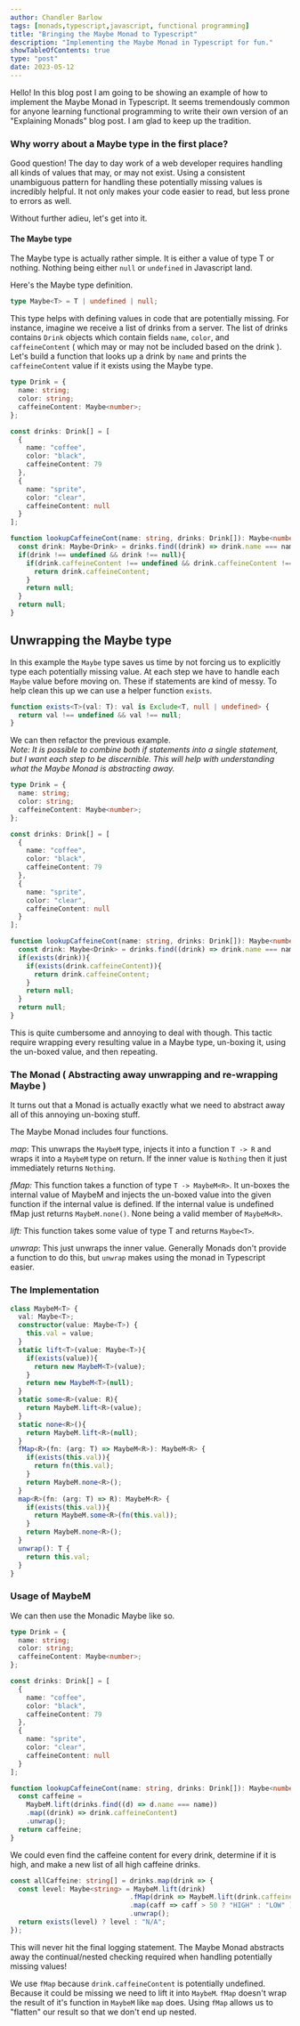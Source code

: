 ```yaml
---
author: Chandler Barlow
tags: [monads,typescript,javascript, functional programming]
title: "Bringing the Maybe Monad to Typescript"
description: "Implementing the Maybe Monad in Typescript for fun."
showTableOfContents: true
type: "post"
date: 2023-05-12
---
```


Hello! In this blog post I am going to be showing an example of how to implement the Maybe Monad in Typescript. It seems tremendously common for anyone learning functional programming to write their own version of an "Explaining Monads" blog post. I am glad to keep up the tradition.  

### Why worry about a Maybe type in the first place?
Good question! The day to day work of a web developer requires handling all kinds of values that may, or may not exist. Using a consistent unambiguous pattern for handling these potentially missing values is incredibly helpful. It not only makes your code easier to read, but less prone to errors as well.

Without further adieu, let's get into it.

#### The Maybe type
The Maybe type is actually rather simple. It is either a value of type T or nothing. Nothing being either `null` or `undefined` in Javascript land.  

Here's the Maybe type definition.

```typescript
type Maybe<T> = T | undefined | null;
```

This type helps with defining values in code that are potentially missing. For instance, imagine we receive a list of drinks from a server. The list of drinks contains `Drink` objects which contain fields `name`, `color`, and `caffeineContent` ( which may or may not be included based on the drink ). Let's build a function that looks up a drink by `name` and prints the `caffeineContent` value if it exists using the Maybe type.

```typescript
type Drink = {
  name: string;
  color: string;
  caffeineContent: Maybe<number>;
};

const drinks: Drink[] = [
  {
    name: "coffee",
    color: "black",
    caffeineContent: 79
  },
  {
    name: "sprite",
    color: "clear",
    caffeineContent: null
  }
];

function lookupCaffeineCont(name: string, drinks: Drink[]): Maybe<number> {
  const drink: Maybe<Drink> = drinks.find((drink) => drink.name === name);
  if(drink !== undefined && drink !== null){
    if(drink.caffeineContent !== undefined && drink.caffeineContent !== null){
      return drink.caffeineContent;
    }
    return null;
  }
  return null;
}
```
## Unwrapping the Maybe type

In this example the `Maybe` type saves us time by not forcing us to explicitly type each potentially missing value. At each step we have to handle each `Maybe` value before moving on. These if statements are kind of messy. To help clean this up we can use a helper function `exists`.

```typescript
function exists<T>(val: T): val is Exclude<T, null | undefined> {
  return val !== undefined && val !== null;
}
```
We can then refactor the previous example.  
*Note: It is possible to combine both if statements into a single statement, but I want each step to be discernible. This will help with understanding what the Maybe Monad is abstracting away.*

```typescript
type Drink = {
  name: string;
  color: string;
  caffeineContent: Maybe<number>;
};

const drinks: Drink[] = [
  {
    name: "coffee",
    color: "black",
    caffeineContent: 79
  },
  {
    name: "sprite",
    color: "clear",
    caffeineContent: null
  }
];

function lookupCaffeineCont(name: string, drinks: Drink[]): Maybe<number> {
  const drink: Maybe<Drink> = drinks.find((drink) => drink.name === name);
  if(exists(drink)){
    if(exists(drink.caffeineContent)){
      return drink.caffeineContent;
    }
    return null;
  }
  return null;
}
```

This is quite cumbersome and annoying to deal with though. This tactic require wrapping every resulting value in a Maybe type, un-boxing it, using the un-boxed value, and then repeating.

### The Monad ( Abstracting away unwrapping and re-wrapping Maybe )

It turns out that a Monad is actually exactly what we need to abstract away all of this annoying un-boxing stuff.

The Maybe Monad includes four functions.

*map*: This unwraps the `MaybeM` type, injects it into a function `T -> R` and wraps it into a `MaybeM` type on return. If the inner value is `Nothing` then it just immediately returns `Nothing`.

*fMap:* This function takes a function of type `T -> MaybeM<R>`. It un-boxes the internal value of MaybeM and injects the un-boxed value into the given function if the internal value is defined. If the internal value is undefined fMap just returns `MaybeM.none()`. None being a valid member of `MaybeM<R>`.

*lift:* This function takes some value of type T and returns `Maybe<T>`.

*unwrap*: This just unwraps the inner value. Generally Monads don't provide a function to do this, but `unwrap` makes using the monad in Typescript easier.

### The Implementation

```typescript
class MaybeM<T> {
  val: Maybe<T>;
  constructor(value: Maybe<T>) {
    this.val = value;
  }
  static lift<T>(value: Maybe<T>){
    if(exists(value)){
      return new MaybeM<T>(value);
    }
    return new MaybeM<T>(null);
  }
  static some<R>(value: R){
    return MaybeM.lift<R>(value);
  }
  static none<R>(){
    return MaybeM.lift<R>(null);
  }
  fMap<R>(fn: (arg: T) => MaybeM<R>): MaybeM<R> {
    if(exists(this.val)){
      return fn(this.val);
    }
    return MaybeM.none<R>();
  }
  map<R>(fn: (arg: T) => R): MaybeM<R> {
    if(exists(this.val)){
      return MaybeM.some<R>(fn(this.val));
    }
    return MaybeM.none<R>();
  }
  unwrap(): T {
    return this.val;
  }
}
```
### Usage of MaybeM

We can then use the Monadic Maybe like so.

```typescript
type Drink = {
  name: string;
  color: string;
  caffeineContent: Maybe<number>;
};

const drinks: Drink[] = [
  {
    name: "coffee",
    color: "black",
    caffeineContent: 79
  },
  {
    name: "sprite",
    color: "clear",
    caffeineContent: null
  }
];

function lookupCaffeineCont(name: string, drinks: Drink[]): Maybe<number> {
  const caffeine = 
    MaybeM.lift(drinks.find((d) => d.name === name))
    .map((drink) => drink.caffeineContent)
    .unwrap();
  return caffeine;
}
```

We could even find the caffeine content for every drink, determine if it is high, and make a new list of all high caffeine drinks.

```typescript
const allCaffeine: string[] = drinks.map(drink => {
  const level: Maybe<string> = MaybeM.lift(drink)
                              .fMap(drink => MaybeM.lift(drink.caffeineContent))
                              .map(caff => caff > 50 ? "HIGH" : "LOW" )
                              .unwrap();
  return exists(level) ? level : "N/A";
});
```

This will never hit the final logging statement. The Maybe Monad abstracts away the continual/nested checking required when handling potentially missing values!

We use `fMap` because `drink.caffeineContent` is potentially undefined. Because it could be missing we need to lift it into `MaybeM`. `fMap` doesn't wrap the result of it's function in `MaybeM` like `map` does. Using `fMap` allows us to "flatten" our result so that we don't end up nested.


